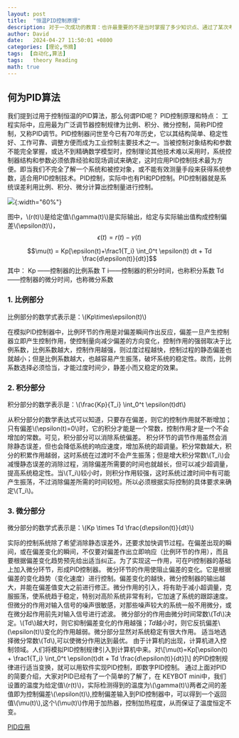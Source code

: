 ```yaml
---
layout: post
title:  "恒温PID控制原理"
description: 对于一次成功的教育：也许最重要的不是当时掌握了多少知识点、通过了某次考试、获得了怎样的社会财富与地位；当一个人多年后重回起点时依然能够想起老师当初的某句名言金句，并让他依然对世界保持向往与探索的热情才是难能可贵的！！
author: David
date:   2024-04-27 11:50:01 +0800
categories: [理论,书摘]
tags:  [自动化,算法]
tags:	theory Reading
math: true
---
```


## 何为PID算法
我们提到过用于控制恒温的PID算法，那么何谓PID呢？
PID控制原理和特点：
工程实际中，应用最为广泛调节器控制规律为比例、积分、微分控制，简称PID控制，又称PID调节。PID控制器问世至今已有70年历史，它以其结构简单、稳定性好、工作可靠、调整方便而成为工业控制主要技术之一。当被控制对象结构和参数不能完全掌握，或达不到精确数学模型时，控制理论其他技术难以采用时，系统控制器结构和参数必须依靠经验和现场调试来确定，这时应用PID控制技术最为方便。即当我们不完全了解一个系统和被控对象，或不能有效测量手段来获得系统参数，适合用PID控制技术。PID控制，实际中也有PI和PD控制。PID控制器就是系统误差利用比例、积分、微分计算出控制量进行控制。

![](https://images-1303887003.cos.ap-beijing.myqcloud.com/pid%E5%8E%9F%E7%90%86.png){:width="60%"}

图中，\\(r(t)\\)是给定值\\(\gamma(t)\\)是实际输出，给定与实际输出值构成控制偏差\\(\epsilon(t)\\)，$$\epsilon(t)=r(t)-\gamma(t)$$

$$\mu(t) = Kp[\epsilon(t)+\frac1{T_i} \int_0^t \epsilon(t) dt + Td \frac{d\epsilon(t)}{dt}]$$
其中：
Kp ——控制器的比例系数
T i——控制器的积分时间，也称积分系数
Td——控制器的微分时间，也称微分系数

### 1. 比例部分
比例部分的数学式表示是：\\(Kp\times\epsilon(t)\\)

在模拟PID控制器中，比例环节的作用是对偏差瞬间作出反应，偏差一旦产生控制器立即产生控制作用，使控制量向减少偏差的方向变化，控制作用的强弱取决于比例系数，比例系数越大，控制作用越强，则过度过程越快，控制过程的静态偏差也就越小；但是比例系数越大，也越容易产生振荡，破坏系统的稳定性。故而，比例系数选择必须恰当，才能过度时间少，静差小而又稳定的效果。

### 2. 积分部分
积分部分的数学表示是：\\(\frac{Kp}{T_i} \int_0^t \epsilon(t)dt\\)

从积分部分的数学表达式可以知道，只要存在偏差，则它的控制作用就不断增加；只有偏差\\(\epsilon(t)=0\\)时，它的积分才能是一个常数，控制作用才是一个不会增加的常数。可见，积分部分可以消除系统偏差。
积分环节的调节作用虽然会消除静态误差，但也会降低系统的响应速度，增加系统的超调量。积分常数越大，积分的积累作用越弱，这时系统在过渡时不会产生振荡；但是增大积分常数\\(T_i\\)会减慢静态误差的消除过程，消除偏差所需要的时间也就越长，但可以减少超调量，提高系统稳定性。当\\(T_i\\)较小时，则积分作用较强，这时系统过渡时间中有可能产生振荡，不过消除偏差所需的时间较短。所以必须根据实际控制的具体要求来确定\\(T_i\\)。

### 3. 微分部分
微分部分的数学式表示是：\\(Kp \times Td \frac{d\epsilon(t)}{dt}\\)

实际的控制系统除了希望消除静态误差外，还要求加快调节过程。在偏差出现的瞬间，或在偏差变化的瞬间，不仅要对偏差作出立即响应（比例环节的作用），而且要根据偏差变化趋势预先给出适当纠正。为了实现这一作用，可在PI控制器的基础上加入微分环节，形成PID控制器。
微分环节的作用使阻止偏差的变化。它是根据偏差的变化趋势（变化速度）进行控制。偏差变化的越快，微分控制器的输出越大，并能在偏差值变大之前进行修正。微分作用的引入，将有助于减小超调量，克服振荡，使系统趋于稳定，特别对高阶系统非常有利，它加速了系统的跟踪速度。但微分的作用对输入信号的噪声很敏感，对那些噪声较大的系统一般不用微分，或在微分起作用前先对输入信号进行滤波。
微分部分的作用由微分时间常数\\(Td\\)决定。\\(Td\\)越大时，则它抑制偏差变化的作用越强；$Td$越小时，则它反抗偏差\\(\epsilon(t)\\)变化的作用越弱。微分部分显然对系统稳定有很大作用。
适当地选择微分常数\\(Td\\),可以使微分作用达到最优。
由于计算机的出现，计算机进入控制领域。人们将模拟PID控制规律引入到计算机中来。对\\[\mu(t)=Kp[\epsilon(t) + \frac1{T_i} \int_0^t \epsilon(t)dt + Td \frac{d\epsilon(t)}{dt}]\\]
的PID控制规律进行适当变换，就可以用软件实现PID控制，即数字PID控制。
通过上面对PID的简要介绍，大家对PID已经有了一个简单的了解了，在 KEYBOT mini中，我们设置的温度为给定值\\(r(t)\\)，实际检测得到的温度为\\(\gamma(t)\\)两者之间的差值即为控制偏差\\(\epsilon(t)\\),控制偏差输入到PID控制器中，可以得到一个返回值\\(\mu(t)\\),这个\\(\mu(t)\\)作用于加热器，控制加热程度，从而保证了温度恒定不变。

[PID应用]({{site.url}}/posts/AI-car-PID/)
